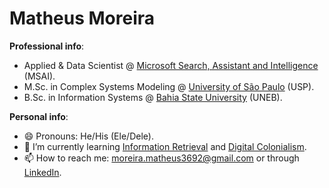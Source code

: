 # Matheus Moreira

**Professional info**:

- Applied & Data Scientist @ [Microsoft Search, Assistant and Intelligence](https://www.microsoft.com/en-us/research/group/msai/) (MSAI).
- M.Sc. in Complex Systems Modeling @ [University of São Paulo](https://www5.usp.br/) (USP).
- B.Sc. in Information Systems @ [Bahia State University](https://portal.uneb.br/) (UNEB).

**Personal info**:

- 😄 Pronouns: He/His (Ele/Dele).
- 🌱 I’m currently learning [Information Retrieval](https://github.com/moreira-matheus/information-retrieval-roadmap) and [Digital Colonialism](https://longreads.tni.org/digital-colonialism-the-evolution-of-us-empire).
- 📫 How to reach me: moreira.matheus3692@gmail.com or through [LinkedIn](https://www.linkedin.com/in/moreira-matheus/).

<!--
**moreira-matheus/moreira-matheus** is a ✨ _special_ ✨ repository because its `README.md` (this file) appears on your GitHub profile.

Here are some ideas to get you started:

- 🔭 I’m currently working on ...
- 🌱 I’m currently learning ...
- 👯 I’m looking to collaborate on ...
- 🤔 I’m looking for help with ...
- 💬 Ask me about ...
- 📫 How to reach me: ...
- 😄 Pronouns: ...
- ⚡ Fun fact: ...
-->

